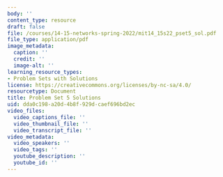 ```yaml
---
body: ''
content_type: resource
draft: false
file: /courses/14-15-networks-spring-2022/mit14_15s22_pset5_sol.pdf
file_type: application/pdf
image_metadata:
  caption: ''
  credit: ''
  image-alt: ''
learning_resource_types:
- Problem Sets with Solutions
license: https://creativecommons.org/licenses/by-nc-sa/4.0/
resourcetype: Document
title: Problem Set 5 Solutions
uid: dda0c198-a20d-4b8f-929d-caef696bd2ec
video_files:
  video_captions_file: ''
  video_thumbnail_file: ''
  video_transcript_file: ''
video_metadata:
  video_speakers: ''
  video_tags: ''
  youtube_description: ''
  youtube_id: ''
---
```

